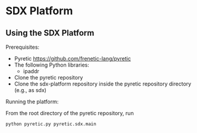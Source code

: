 SDX Platform
============

Using the SDX Platform
--------------------

Prerequisites:

- Pyretic <https://github.com/frenetic-lang/pyretic>
- The following Python libraries:
  - ipaddr
- Clone the pyretic repository
- Clone the sdx-platform repository inside the pyretic repository directory (e.g., as sdx)

Running the platform:

From the root directory of the pyretic repository, run

  ```
  python pyretic.py pyretic.sdx.main
  ```
